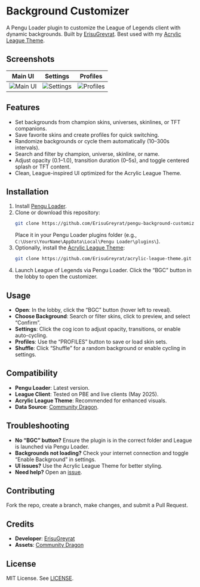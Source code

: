 # Background Customizer

A Pengu Loader plugin to customize the League of Legends client with dynamic backgrounds. Built by [ErisuGreyrat](https://github.com/ErisuGreyrat). Best used with my [Acrylic League Theme](https://github.com/ErisuGreyrat/acrylic-league-theme).

## Screenshots

| Main UI | Settings | Profiles |
|--------|----------|----------|
| ![Main UI](https://raw.githubusercontent.com/ErisuGreyrat/Private-Images/refs/heads/main/CustomBackgroundPreview%20(2).png?token=GHSAT0AAAAAAC4RZXLN3HQAFDG5FJSYFQCQ2BJHXVQ) | ![Settings](https://raw.githubusercontent.com/ErisuGreyrat/Private-Images/refs/heads/main/CustomBackgroundPreview%20(4).png?token=GHSAT0AAAAAAC4RZXLNFKOGUYXGWZQZ2HPE2BJHXGQ) | ![Profiles](https://raw.githubusercontent.com/ErisuGreyrat/Private-Images/refs/heads/main/CustomBackgroundPreview%20(3).png?token=GHSAT0AAAAAAC4RZXLMI64OQ56HTEM6L3WA2BJHVTA) |

## Features

- Set backgrounds from champion skins, universes, skinlines, or TFT companions.
- Save favorite skins and create profiles for quick switching.
- Randomize backgrounds or cycle them automatically (10–300s intervals).
- Search and filter by champion, universe, skinline, or name.
- Adjust opacity (0.1–1.0), transition duration (0–5s), and toggle centered splash or TFT content.
- Clean, League-inspired UI optimized for the Acrylic League Theme.

## Installation

1. Install [Pengu Loader](https://github.com/PenguLoader/PenguLoader).
2. Clone or download this repository:
   ```bash
   git clone https://github.com/ErisuGreyrat/pengu-background-customizer.git
   ```
   Place it in your Pengu Loader plugins folder (e.g., `C:\Users\YourName\AppData\Local\Pengu Loader\plugins\`).
3. Optionally, install the [Acrylic League Theme](https://github.com/ErisuGreyrat/acrylic-league-theme):
   ```bash
   git clone https://github.com/ErisuGreyrat/acrylic-league-theme.git
   ```
4. Launch League of Legends via Pengu Loader. Click the “BGC” button in the lobby to open the customizer.

## Usage

- **Open**: In the lobby, click the “BGC” button (hover left to reveal).
- **Choose Background**: Search or filter skins, click to preview, and select “Confirm”.
- **Settings**: Click the cog icon to adjust opacity, transitions, or enable auto-cycling.
- **Profiles**: Use the “PROFILES” button to save or load skin sets.
- **Shuffle**: Click “Shuffle” for a random background or enable cycling in settings.

## Compatibility

- **Pengu Loader**: Latest version.
- **League Client**: Tested on PBE and live clients (May 2025).
- **Acrylic League Theme**: Recommended for enhanced visuals.
- **Data Source**: [Community Dragon](https://www.communitydragon.org/).

## Troubleshooting

- **No “BGC” button?** Ensure the plugin is in the correct folder and League is launched via Pengu Loader.
- **Backgrounds not loading?** Check your internet connection and toggle “Enable Background” in settings.
- **UI issues?** Use the Acrylic League Theme for better styling.
- **Need help?** Open an [issue](https://github.com/ErisuGreyrat/pengu-background-customizer/issues).

## Contributing

Fork the repo, create a branch, make changes, and submit a Pull Request.

## Credits

- **Developer**: [ErisuGreyrat](https://github.com/ErisuGreyrat)
- **Assets**: [Community Dragon](https://www.communitydragon.org/)

## License

MIT License. See [LICENSE](LICENSE).